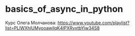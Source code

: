 # basics_of_async_in_python
Курс Олега Молчанова: https://www.youtube.com/playlist?list=PLlWXhlUMyooawilqK4lPXRvxtbYiw34S8
